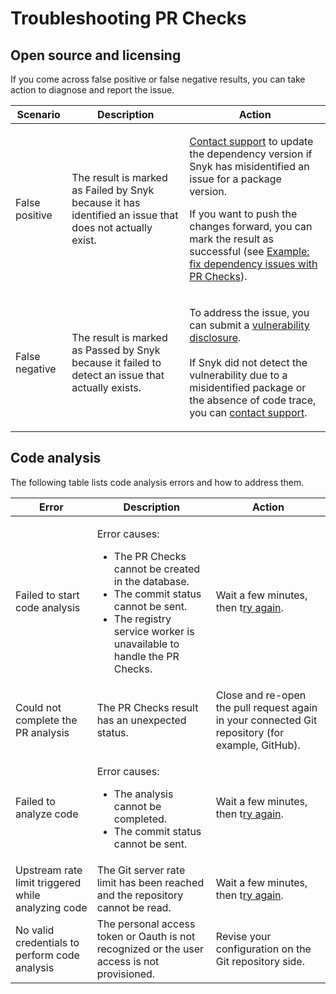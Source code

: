 # Troubleshooting PR Checks

## Open source and licensing

If you come across false positive or false negative results, you can take action to diagnose and report the issue.

| Scenario       | Description                                                                                             | Action                                                                                                                                                                                                                                                                                                                                                                                                  |
| -------------- | ------------------------------------------------------------------------------------------------------- | ------------------------------------------------------------------------------------------------------------------------------------------------------------------------------------------------------------------------------------------------------------------------------------------------------------------------------------------------------------------------------------------------------- |
| False positive | The result is marked as Failed by Snyk because it has identified an issue that does not actually exist. | <p><a href="https://support.snyk.io/hc/en-us/requests/new">Contact support</a> to update the dependency version if Snyk has misidentified an issue for a package version.</p><p>If you want to push the changes forward, you can mark the result as successful (see <a href="pr-checks-results.md#example-fix-dependency-issues-with-pr-checks">Example: fix dependency issues with PR Checks</a>).</p> |
| False negative | The result is marked as Passed by Snyk because it failed to detect an issue that actually exists.       | <p>To address the issue, you can submit a <a href="https://snyk.io/vulnerability-disclosure/">vulnerability disclosure</a>.<br><br>If Snyk did not detect the vulnerability due to a misidentified package or the absence of code trace, you can <a href="https://support.snyk.io/hc/en-us/requests/new">contact support</a>.</p>                                                                       |

## Code analysis

The following table lists code analysis errors and how to address them.

| Error                                              | Description                                                                                                                                                                                                  | Action                                                                                           |
| -------------------------------------------------- | ------------------------------------------------------------------------------------------------------------------------------------------------------------------------------------------------------------ | ------------------------------------------------------------------------------------------------ |
| Failed to start code analysis                      | <p>Error causes:</p><ul><li>The PR Checks cannot be created in the database.</li><li>The commit status cannot be sent.</li><li>The registry service worker is unavailable to handle the PR Checks.</li></ul> | Wait a few minutes, then t[ry again](pr-checks-results.md#optional-re-run-pr-checks-results).    |
| Could not complete the PR analysis                 | The PR Checks result has an unexpected status.                                                                                                                                                               | Close and re-open the pull request again in your connected Git repository (for example, GitHub). |
| Failed to analyze code                             | <p>Error causes:</p><ul><li>The analysis cannot be completed.</li><li>The commit status cannot be sent.</li></ul>                                                                                            | Wait a few minutes, then t[ry again](pr-checks-results.md#optional-re-run-pr-checks-results).    |
| Upstream rate limit triggered while analyzing code | The Git server rate limit has been reached and the repository cannot be read.                                                                                                                                | Wait a few minutes, then t[ry again](pr-checks-results.md#optional-re-run-pr-checks-results).    |
| No valid credentials to perform code analysis      | The personal access token or Oauth is not recognized or the user access is not provisioned.                                                                                                                  | Revise your configuration on the Git repository side.                                            |
